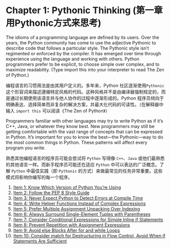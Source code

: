 # Chapter 1: Pythonic Thinking (第一章 用Pythonic方式来思考)
The idioms of a programming language are defined by its users. Over the years, the Python community has come to use the adjective Pythonic to describe code that follows a particular style. The Pythonic style isn’t regimented or enforced by the compiler. It has emerged over time through experience using the language and working with others. Python programmers prefer to be explicit, to choose simple over complex, and to maximize readability. (Type import this into your interpreter to read The Zen of Python.)

编程语言的习惯用法是由其用户定义的。多年来，Python 社区逐渐使用`Pythonic`这个形容词来描述遵循特定风格的代码。这种风格并不是由编译器强制规定的，而是通过长期使用该语言并与他人协作的过程中逐渐形成的。Python 程序员倾向于明确表达、选择简单而非复杂的解决方案，并最大化代码的可读性。（在解释器中输入 `import this` 可以阅读《The Zen of Python》）

Programmers familiar with other languages may try to write Python as if it’s C++, Java, or whatever they know best. New programmers may still be getting comfortable with the vast range of concepts that can be expressed in Python. It’s important for you to know the best—the Pythonic—way to do the most common things in Python. These patterns will affect every program you write.

熟悉其他编程语言的程序员可能会尝试将 `Python` 写得像 `C++`、`Java` 或他们最熟悉的其他语言一样。而新手程序员可能还在适应 `Python` 中可以表达的广泛概念。了解 `Python` 中最佳实践（即 `Pythonic` 的方式）来做最常见的任务非常重要。这些模式将影响你编写的每一个程序。

1. [Item 1: Know Which Version of Python You’re Using](Chapter-1-Item-1-Know-Which-Version-of-Python-You’re-Using.md)
2. [Item 2: Follow the PEP 8 Style Guide](Chapter-1-Item-2-Follow-the-PEP-8-Style-Guide.md)
3. [Item 3: Never Expect Python to Detect Errors at Compile Time](Chapter-1-Item-3-Never-Expect-Python-to-Detect-Errors-at-Compile-Time.md)
4. [Item 4: Write Helper Functions Instead of Complex Expressions](Chapter-1-Item-4-Write-Helper-Functions-Instead-of-Complex-Expressions.md)
5. [Item 5: Prefer Multiple Assignment Unpacking Over Indexing](Chapter-1-Item-5-Prefer-Multiple-Assignment-Unpacking-Over-Indexing.md)
6. [Item 6: Always Surround Single-Element Tuples with Parentheses](Chapter-1-Item-6-Always-Surround-Single-Element-Tuples-with-Parentheses.md)
7. [Item 7: Consider Conditional Expressions for Simple Inline if Statements](Chapter-1-Item-7-Consider-Conditional-Expressions-for-Simple-Inline-if-Statements.md)
8. [Item 8: Prevent Repetition with Assignment Expressions](Chapter-1-Item-8-Prevent-Repetition-with-Assignment-Expressions.md)
9. [Item 9: Avoid else Blocks After for and while Loops](Chapter-1-Item-9-Avoid-else-Blocks-After-for-and-while-Loops.md)
10. [Item 10: Consider match for Destructuring in Flow Control, Avoid When if Statements Are Sufficient](Chapter-1-Item-10-Consider-match-for-Destructuring-in-Flow-Control.md)
